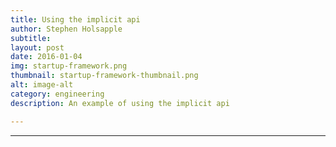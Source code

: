 ```yaml
---
title: Using the implicit api
author: Stephen Holsapple
subtitle:
layout: post
date: 2016-01-04
img: startup-framework.png
thumbnail: startup-framework-thumbnail.png
alt: image-alt
category: engineering
description: An example of using the implicit api 

---
```


-----------
